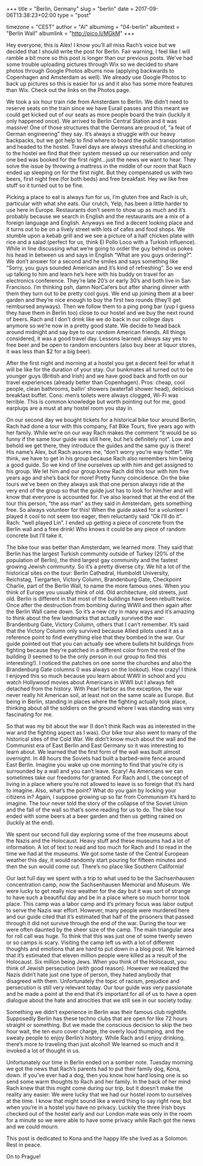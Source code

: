 +++
title = "Berlin, Germany"
slug = "berlin"
date = 2017-09-06T13:38:23+02:00
type = "post"

timezone = "CEST"
author = "Al"
albumimg = "04-berlin"
albumtext = "Berlin Wall"
albumlink = "http://pico.li/MGkM"
+++

Hey everyone, this is Alex! I know you’ll all miss Rach’s voice but we decided that I should write the post for Berlin. Fair warning, I feel like I will ramble a bit more so this post is longer than our previous posts. We’ve had some trouble uploading pictures through Wix so we decided to share photos through Google Photos albums now (applying backwards to Copenhagen and Amsterdam as well). We already use Google Photos to back up pictures so this is easier for us and it also has some more features than Wix. Check out the links on the Photos page.

We took a six hour train ride from Amsterdam to Berlin. We didn’t need to reserve seats on the train since we have Eurail passes and this meant we could get kicked out of our seats as more people board the train (luckily it only happened once). We arrived to Berlin Central Station and it was massive! One of those structures that the Germans are proud of, “a feat of German engineering” they say. It’s always a struggle with our heavy backpacks, but we got help to find where to board the public transportation and headed to the hostel. Travel days are always stressful and checking in to the hostel we find that their system messed up our reservation and only one bed was booked for the first night…just the news we want to hear. They solve the issue by throwing a mattress in the middle of our room that Rach ended up sleeping on for the first night. But they compensated us with two beers, first night free (for both beds) and free breakfast. Hey we like free stuff so it turned out to be fine.

Picking a place to eat is always fun for us, I’m gluten free and Rach is uh, particular with what she eats. Our crutch, Yelp, has been a little harder to use here in Europe. Restaurants don’t seem to show up as much and it’s probably because we search in English and the restaurants are a mix of a foreign language and English. Anyways we find a decent looking place and it turns out to be on a lively street with lots of cafes and food shops. We stumble upon a kebab grill and we see a picture of a half chicken plate with rice and a salad (perfect for us, think El Pollo Loco with a Turkish influence). While in line discussing what we’re going to order the guy behind us pokes his head in between us and says in English “What are you guys ordering?”. We don’t answer for a second and he smiles and says something like “Sorry, you guys sounded American and it’s kind of refreshing”. So we end up talking to him and learn he’s here with his buddy on travel for an electronics conference. They’re late 20’s or early 30’s and both live in San Francisco. I’m thinking psh, damn NorCal’ers but after sharing dinner with them they turn out to be pretty cool guys. We end up joining them at a beer garden and they’re nice enough to buy the first two rounds (they’ll get reimbursed anyways). Then we follow them to a ping pong bar (yup I guess they have them in Berlin too) close to our hostel and we buy the next round of beers. Rach and I don’t drink like we do back in our college days anymore so we’re now in a pretty good state. We decide to head back around midnight and say bye to our random American friends. All things considered, it was a good travel day. Lessons learned: always say yes to free beer and be open to random encounters (also buy beer at liquor stores, it was less than $2 for a big beer).

After the first night and morning at a hostel you get a decent feel for what it will be like for the duration of your stay. Our bunkmates all turned out to be younger guys (British and Irish) and we have good back and forth on our travel experiences (already better than Copenhagen). Pros: cheap, cool people, clean bathrooms, ballin’ showers (waterfall shower head), delicious breakfast buffet. Cons: men’s toilets were always clogged, Wi-Fi was terrible. This is common knowledge but worth pointing out for me, good earplugs are a must at any hostel room you stay in.

On our second day we bought tickets for a historical bike tour around Berlin, Rach had done a tour with this company, Fat Bike Tours, five years ago with her family. While we’re on our way Rach makes the comment “it would be so funny if the same tour guide was still here, but he’s definitely not”. Low and behold we get there, they introduce the guides and the same guy is there! His name’s Alex, but Rach assures me, “don’t worry you’re way hotter”. We think, we have to get in his group because Rach also remembers him being a good guide. So we kind of line ourselves up with him and get assigned to his group. We let him and our group know Rach did this tour with him five years ago and she’s back for more! Pretty funny coincidence. On the bike tours we’ve been on they always ask that one person always ride at the very end of the group so that the guide just has to look for him/her and will know that everyone is accounted for. I’ve also learned that at the end of the tour this person, “the ass man” as they said in Amsterdam, gets something free. So always volunteer for this! When the guide asked for a volunteer I played it cool to not seem too eager, then reluctantly said “Ok I’ll do it”. Rach: “well played Lin”. I ended up getting a piece of concrete from the Berlin wall and a free drink! Who knows it could be any piece of random concrete but I’ll take it.

The bike tour was better than Amsterdam, we learned more. They said that Berlin has the largest Turkish community outside of Turkey (20% of the population of Berlin), the third largest gay community and the fastest growing Jewish community. So it’s a pretty diverse city. We hit a lot of the historical sites on the tour: Berlin Cathedral, Humboldt University, Reichstag, Tiergarten, Victory Column, Brandenburg Gate, Checkpoint Charlie, part of the Berlin Wall, to name the more famous ones. When you think of Europe you usually think of old. Old architecture, old streets, just old. Berlin is different in that most of the buildings have been rebuilt twice. Once after the destruction from bombing during WWII and then again after the Berlin Wall came down. So it’s a new city in many ways and it’s amazing to think about the few landmarks that actually survived the war: Brandenburg Gate, Victory Column, others that I can’t remember. It’s said that the Victory Column only survived because Allied pilots used it as a reference point to find everything else that they bombed in the war. Our guide pointed out that you can actually see where bullets hit buildings from fighting because they’re patched in a different color from the rest of the building (I seemed to be the only person in our group to find this interesting!). I noticed the patches on one some the churches and also the Brandenburg Gate columns (I was always on the lookout). How crazy! I think I enjoyed this so much because you learn about WWII in school and you watch Hollywood movies about Americans in WWII but I always felt detached from the history. With Pearl Harbor as the exception, the war never really hit American soil, at least not on the same scale as Europe. But being in Berlin, standing in places where the fighting actually took place, thinking about all the soldiers on the ground where I was standing was very fascinating for me.

So that was my bit about the war (I don’t think Rach was as interested in the war and the fighting aspect as I was). Our bike tour also went to many of the historical sites of the Cold War. We didn’t know much about the wall and the Communist era of East Berlin and East Germany so it was interesting to learn about. We learned that the first form of the wall was built almost overnight. In 48 hours the Soviets had built a barbed-wire fence around East Berlin. Imagine you wake up one morning to find that you’re city is surrounded by a wall and you can’t leave. Scary! As Americans we can sometimes take our freedoms for granted. For Rach and I, the concept of living in a place where you’re not allowed to leave is so foreign that it’s hard to imagine. Also, what’s the point? What do you gain by locking your citizens in? Again, I suppose growing up so far from Communism it’s hard to imagine. The tour never told the story of the collapse of the Soviet Union and the fall of the wall so that’s some reading for us to do. The bike tour ended with some beers at a beer garden and then us getting rained on (luckily at the end).

We spent our second full day exploring some of the free museums about the Nazis and the Holocaust. Heavy stuff and these museums had a lot of information. A lot of text to read and too much for Rach and I to read in the time we had at the museums. We got some taste of the Central European weather this day, it would randomly start pouring for fifteen minutes and then the sun would come out. There’s no place like Southern California!

Our last full day we spent with a trip to what used to be the Sachsenhausen concentration camp, now the Sachsenhausen Memorial and Museum. We were lucky to get really nice weather for the day but it was sort of strange to have such a beautiful day and be in a place where so much horror took place. This camp was a labor camp and it’s primary focus was labor output to serve the Nazis war effort. However, many people were murdered here and our guide cited that it’s estimated that half of the prisoners that passed through it did not survive through the end of the war. During the tour we were often daunted by the sheer size of the camp. The main triangular area for roll call was huge. To think that this was just one of some twenty seven or so camps is scary. Visiting the camp left us with a lot of different thoughts and emotions that are hard to put down in a blog post. We learned that it’s estimated that eleven million people were killed as a result of the Holocaust. Six million being Jews. When you think of the Holocaust, you think of Jewish persecution (with good reason). However we realized the Nazis didn’t hate just one type of person, they hated anybody that disagreed with them. Unfortunately the topic of racism, prejudice and persecution is still very relevant today. Our tour guide was very passionate and he made a point at the end that it’s important for all of us to have a open dialogue about the hate and atrocities that we still see in our society today.

Something we didn’t experience in Berlin was their famous club nightlife. Supposedly Berlin has these techno clubs that are open for like 72 hours straight or something. But we made the conscious decision to skip the two hour wait, the ten euro cover charge, the overly loud thumping, and the sweaty people to enjoy Berlin’s history. While Rach and I enjoy drinking, there’s more to traveling than just alcohol! We learned so much and it invoked a lot of thought in us.

Unfortunately our time in Berlin ended on a somber note. Tuesday morning we got the news that Rach’s parents had to put their family dog, Kona, down. If you’ve ever had a dog, then you know how hard losing one is so send some warm thoughts to Rach and her family. In the back of her mind Rach knew that this might come during our trip, but it doesn’t make the reality any easier. We were lucky that we had our hostel room to ourselves at the time. I know that might sound like a weird thing to say right now, but when you’re in a hostel you have no privacy. Luckily the three Irish boys checked out of the hostel early and our London mate was only in the room for a minute so we were able to have some privacy while Rach got the news and we could mourn.

This post is dedicated to Kona and the happy life she lived as a Solomon. Rest in peace.

On to Prague!
